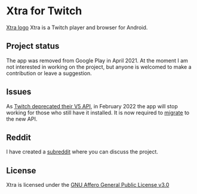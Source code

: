 # Xtra for Twitch

[Xtra logo](app/src/main/ic_launcher-web.png) Xtra is a Twitch player and browser for Android.

## Project status

The app was removed from Google Play in April 2021. At the moment I am not interested in working on the project, but anyone is welcomed to make a contribution or leave a suggestion.

## Issues

As [Twitch deprecated their V5 API](https://blog.twitch.tv/en/2021/07/15/legacy-twitch-api-v5-shutdown-details-and-timeline/?utm_referrer=https://dev.twitch.tv/), in February 2022 the app will stop working for those who still have it installed. It is now required to [migrate](https://dev.twitch.tv/docs/api/migration) to the new API.

## Reddit
I have created a [subreddit](https://www.reddit.com/r/XtraForTwitch) where you can discuss the project.

## License
Xtra is licensed under the [GNU Affero General Public License v3.0](README.md)